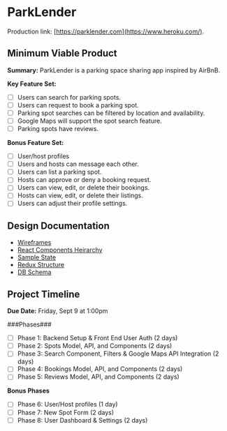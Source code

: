 # ParkLender

Production link: [https://parklender.com](https://www.heroku.com/).

## Minimum Viable Product

**Summary:**
ParkLender is a parking space sharing app inspired by AirBnB.

**Key Feature Set:**
- [ ] Users can search for parking spots.
- [ ] Users can request to book a parking spot.
- [ ] Parking spot searches can be filtered by location and availability.
- [ ] Google Maps will support the spot search feature.
- [ ] Parking spots have reviews.

**Bonus Feature Set:**
- [ ] User/host profiles
- [ ] Users and hosts can message each other.
- [ ] Users can list a parking spot.
- [ ] Hosts can approve or deny a booking request.
- [ ] Users can view, edit, or delete their bookings.
- [ ] Hosts can view, edit, or delete their listings.
- [ ] Users can adjust their profile settings.

## Design Documentation

* [Wireframes](/docs/wireframes)
* [React Components Heirarchy](/docs/component-heirarchy.md)
* [Sample State](/docs/sample-state.md)
* [Redux Structure](/docs/redux-structure.md)
* [DB Schema](/docs/schema.md)

## Project Timeline

**Due Date:** Friday, Sept 9 at 1:00pm

###Phases###
- [ ] Phase 1: Backend Setup & Front End User Auth (2 days)
- [ ] Phase 2: Spots Model, API, and Components (2 days)
- [ ] Phase 3: Search Component, Filters & Google Maps API Integration (2 days)
- [ ] Phase 4: Bookings Model, API, and Components (2 days)
- [ ] Phase 5: Reviews Model, API, and Components (2 days)

**Bonus Phases**
- [ ] Phase 6: User/Host profiles (1 day)
- [ ] Phase 7: New Spot Form (2 days)
- [ ] Phase 8: User Dashboard & Settings (2 days)

